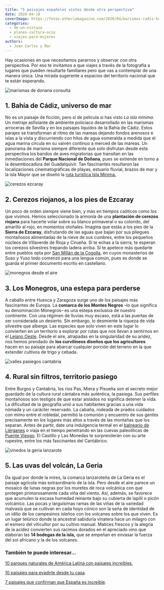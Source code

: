 ```yaml
---
title: "5 paisajes españoles vistos desde otra perspectiva"
date: 2020-04-10
coverImage: https://fotos.etheriamagazine.com/2020/04/marismas-cadiz-horizontal.jpg
categories: 
  - de-un-vistazo
  - planes-cultura-ocio
  - viajes-para-mujeres
authors: 
  - Juan Carlos y Mar
---
```


Hay ocasiones en que necesitamos pararnos y observar con otra perspectiva. Por eso te invitamos a que viajes a través de la fotografía a lugares que pueden resultarte familiares pero que vas a contemplar de una manera única. Una mirada sugerente a espacios del territorio nacional que te están esperando.

![marismas de donana consulta](https://fotos.etheriamagazine.com/2020/04/marismas-cadiz.jpg "Universo de marismas en el entorno de Doñana.")

## 1\. Bahía de Cádiz, universo de mar

No es un paisaje de ficción, pero sí de película si has visto _La isla mínima_. Un 
metraje asfixiante de ambiente policíaco desarrollado en las marismas arroceras de 
Sevilla y en los paisajes líquidos de la Bahía de Cádiz. Estos parajes se transforman al 
ritmo de las mareas dejando fondos arenosos e islas a la vista y discurriendo con hilos 
de agua esmeralda a medida que el agua marina circula en su vaivén continuo a merced de 
las mareas. Un panorama de marisma siempre diferente que solo disfrutan desde esta 
perspectiva los bandos de aves migratorias que transitan en las inmediaciones del 
**Parque Nacional de Doñana**, pues se extiende en torno a la desembocadura del 
Guadalquivir. Tan fascinantes resultaron las localizaciones cinematográficas de playas, 
estuario fluvial, brazos de mar y la isla Mayor que se diseñó la [ruta turística Isla 
Mínima.](http://www.islamayor.es/es/turismo/rutas-turisticas/) 

![cerezos ezcaray](https://fotos.etheriamagazine.com/2020/04/cerezos-ezcaray-2.jpg "Cerezos de Ezcaray.")

## 2\. Cerezos riojanos, a los pies de Ezcaray

Un poco de orden siempre viene bien, y más en tiempos caóticos como los que vivimos. 
Hemos seleccionado la armonía de una **plantación de cerezos riojana** para hacerte 
volar sobre su blanco primaveral o su colorido, del amarillo al rojo, en momentos 
otoñales. Imagina que estás a los pies de la **Sierra de Ezcaray**, disfrutando de las 
aguas que bajan por sus pliegues montañosos alimentadas de la nieve de sus cumbres, 
entre los pequeños núcleos de Villaverde de Rioja y Cirueña. Si te echas a la sierra, te 
esperan los cerezos silvestres trepando ladera arriba. Si te apetece más quedarte entre 
pueblos opta por [San Millán de la Cogolla](http://monasteriodesanmillan.com/), en cuyos 
monasterios de Suso y Yuso todo comenzó para una lengua común, pues es donde se guarda 
el primer documento escrito en castellano. 

![monegros desde el aire](https://fotos.etheriamagazine.com/2020/04/monegros-desde-aire-683x1024.jpg "Monegros desde el aire.")

## 3\. Los Monegros, una estepa para perderse

A caballo entre Huesca y Zaragoza surge uno de los paisajes más fascinantes de Europa. 
La **comarca de los Montes Negros** –lo que significa su denominación Monegros– es una 
estepa exclusiva de nuestro continente. Con una régimen de lluvias muy escaso, está a 
las puertas de ser considerada un desierto. Sin embargo, lo desmiente la riqueza de vida 
silvestre que alberga. Las especies que solo viven en este lugar lo convierten en un 
territorio a explorar por rutas que nos llevan a sentirnos en el [Lejano 
Oeste](https://www.huescalamagia.es/blog/ruta-de-los-torrollones-el-lejano-oeste-en-los-monegros/). 
Desde el aire, atrapadas en la singularidad de su aridez, nos hemos prendado de **los 
curvilíneos diseños que los agricultores** hacen en su paisaje para abarcar cualquier 
porción del terreno en la que extender cultivos de trigo y cebada. 

![valles pasiegos cantabria](https://fotos.etheriamagazine.com/2020/04/valles-pasiegos-desde-aire-682x1024.jpg "Valles Pasiegos desde el aire.")

## 4\. Rural sin filtros, territorio pasiego

Entre Burgos y Cantabria, los ríos Pas, Miera y Pisueña son el secreto mejor guardado de 
la cultura rural cántabra más auténtica, la pasiega. Sus perfiles montañosos son 
testigos de que estar aislados no significa detener la vida. La dificultad de la 
geografía unió a sus habitantes gracias a una vida nómada y un carácter reservado. La 
cabaña, rodeada de prados cuidados con mimo entre el robledal, permitió la comunión y 
encuentro de sus gentes precisamente en los lugares más altos a través de las montañas 
que los separan. Antes de partir, date una indulgencia termal en el [balneario de 
Liérganes](https://www.balneariolierganes.com/) o viaja en el tiempo penetrando en las 
cuevas paleolíticas de [Puente 
Viesgo](https://cuevas.culturadecantabria.com/el-castillo/). El Castillo y Las Monedas 
te sorprenderán con su arte rupestre, entre los más fascinantes del Cantábrico. 

![vinedos la geria lanzarote](https://fotos.etheriamagazine.com/2020/04/la-geria-lanzarote-682x1024.jpg "Viñedos de La Geria, en Lanzarote, desde el aire.")

## 5\. Las uvas del volcán, La Geria

Da igual por donde la mires, la comarca lanzaroteña de La Geria es el paisaje agrícola 
más extraordinario de la isla. Pero desde el aire parece un mosaico de lunas negras por 
los muretes de roca volcánica con que protegen primorosamente cada viña del viento. Así, 
además, se favorece que acumulen la escasa humedad reinante bajo su cubierta de lapilli 
o picón volcánico. Las pocas y larguísimas ramas de las viñas de la variedad malvasía 
que se cultivan en cada hoyo cónico son la seña de identidad de un idilio de los 
campesinos isleños con los volcanes sobre los que viven. Es un lugar telúrico donde la 
ancestral sabiduría vinatera hace un milagro con el esmero del viticultor por su cultivo 
manual. Matices frescos y la alegría de la acidez convierten sus racimos dorados en el 
apreciado vino que elaboran las **14 bodegas de la isla,** que se empeñan en envasar la 
fuerza del sol africano y la de los volcanes. 

### También te puede interesar...

[10 parques naturales de América Latina con paisajes 
increíbles](https://etheriamagazine.com/2021/10/21/parques-naturales-de-america-latina/), 

[10 paisajes para evadirte desde tu 
casa](https://etheriamagazine.com/2020/03/18/10-paisajes-para-evadirte-desde-tu-casa/). 

[7 paisajes que confirman que España es 
increíble](https://etheriamagazine.com/2019/04/28/mejores-paisajes-instagram-espana/).
